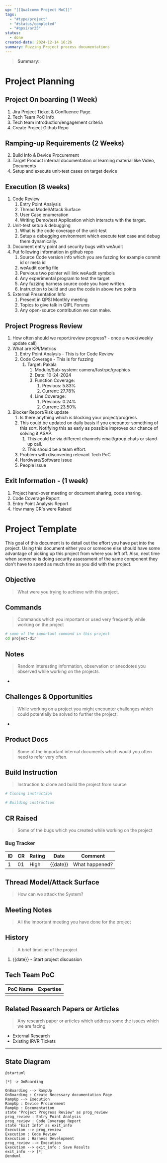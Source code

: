 ```yaml
---
up: "[[Qualcomm Project MoC]]"
tags:
  - "#type/project"
  - "#status/completed"
  - "#qpsi/ar25"
status:
  - done
created-date: 2024-12-14 16:26
summary: Fuzzing Project process documentations
---
```


> **Summary**:: 

# Project Planning

## Project On boarding (1 Week)
1. Jira Project Ticket & Confluence Page.
2. Tech Team PoC Info
3. Tech team introduction/engagement criteria
4. Create Project Github Repo

## Ramping-up Requirements (2 Weeks)

2. Build Info & Device Procurement
3. Target Product internal documentation or learning material like Video, Documents
4. Setup and execute unit-test cases on target device

## Execution (8 weeks)
1. Code Review
	1. Entry Point Analysis
	2. Thread Model/Attack Surface
	3. User Case enumeration
	4. Writing Demo/test Application which interacts with the target.
2. Unit-test setup & debugging
	1. What is the code coverage of the unit-test
	2. Setup a debugging environment which execute test case and debug them dynamically.
3. Document entry point and security bugs with weAudit
4. Put following information in github repo
	1. Source Code version info which you are fuzzing for example commit id or meta id
	2. weAudit config file
	3. Pervious two pointer will link weAudit symbols
	4. Any experimental program to test the target
	5. Any fuzzing harness source code you have written.
	6. Instruction to build and use the code in above two points
5. External Presentation Info
	1. Present in QPSI Monthly meeting
	2. Topics to give talk in QIPL Forums
	3. Any open-source contribution we can make.

## Project Progress Review
1. How often should we report/review progress? - once a week(weekly update call)
2. What are KPI/Metrics
	1. Entry Point Analysis - This is for Code Review
	2. Code Coverage - This is for fuzzing
		1. Target: Pakala
			1. Module/Sub-system: camera/fastrpc/graphics
			2. Date: 10-24-2024
			3. Function Coverage:
				1. Previous: 5.83%
				2. Current: 27.78%
			4. Line Coverage:
				1. Previous: 0.24%
				2. Current: 23.50%
3. Blocker Report/Risk update
	1. Is there anything which is blocking your project/progress
	2. This could be updated on daily basis if you encounter something of this sort. Notifying this as early as possible improves our chance of solving it ASAP.
		1. This could be via different channels email/group chats or stand-up call.
		2. This should be a team effort.
	3. Problem with discovering relevant Tech PoC
	4. Hardware/Software issue
	5. People issue

## Exit Information - (1 week)
1. Project hand-over meeting or document sharing, code sharing.
2. Code Coverage Report
3. Entry Point Analysis Report
4. How many CR's were Raised

# Project Template

This goal of this document is to detail out the effort you have put into the project. Using this document either you or someone else should have some advantage of picking up this project from where you left off. Also, next time when someone is doing security assessment of the same component they don't have to spend as much time as you did with the project.

## Objective
> What were you trying to achieve with this project.

## Commands
> Commands which you important or used very frequently while working on the project

```bash
# some of the important command in this project
cd project-dir

```

## Notes
> Random interesting information, observation or anecdotes you observed while working on the projects.
- 

## Challenges & Opportunities
> While working on a project you might encounter challenges which could potentially be solved to further the project.
- 

## Product Docs
> Some of the important internal documents which would you often need to refer very often.

## Build Instruction
> Instruction to clone and build the project from source

```bash
# Cloning instruction

# Building instruction
```

## CR Raised
> Some of the bugs which you created while working on the project

### Bug Tracker

| ID | CR | Rating | Date | Comment |
|---|---|---|---|---|
| 1 | 01 | High | {{date}}| What happened?|

## Thread Model/Attack Surface
> How can we attack the System?

## Meeting Notes
> All the important meeting you have done for the project

## History
> A brief timeline of the project

1. {{date}} - Start project discussion

## Tech Team PoC

| PoC Name | Expertise |
|---|---|
|  |  |


## Related Research Papers or Articles
> Any research paper or articles which address some the issues which we are facing
- External Research
- Existing IRVR Tickets

---

## State Diagram

```plantuml
@startuml

[*] -> OnBoarding

OnBoarding --> RampUp
OnBoarding : Create Necessary documentation Page
RampUp --> Execution
RampUp : Device Procurement
RampUp : Documentation
state "Project Progress Review" as prog_review
prog_review : Entry Point Analysis
prog_review : Code Coverage Report
state "Exit Info" as exit_info
Execution --> prog_review
Execution : Code Review
Execution : Harness Development
prog_review --> Execution
Execution --> exit_info : Save Results
exit_info --> [*]
@enduml
```